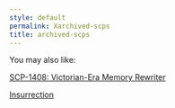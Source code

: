 ```yaml
---
style: default
permalink: Xarchived-scps
title: archived-scps
---
```

You may also like:

[SCP-1408: Victorian-Era Memory Rewriter](http://scp-wiki.net/scp-1408)

[Insurrection](http://scp-wiki.net/insurrection)
